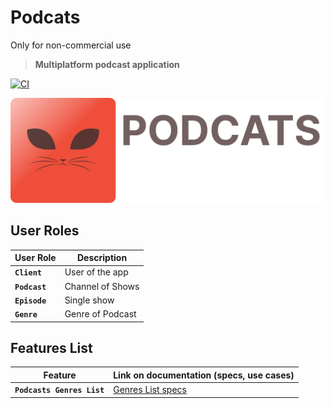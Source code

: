 # **Podcats**
Only for non-commercial use

> **Multiplatform podcast application**

[![CI](https://github.com/alexnikol/Podcats/actions/workflows/CI.yml/badge.svg)](https://github.com/alexnikol/Podcats/actions/workflows/CI.yml)

![Large logo](Resources/large_icon.png)

## **User Roles**
**User Role** | **Description**
------------- | -------------
**`Client`**  | User of the app
**`Podcast`**  | Channel of Shows
**`Episode`**  | Single show
**`Genre`**  | Genre of Podcast

## **Features List**
**Feature**                 | **Link on documentation (specs, use cases)**
--------------------------- | -----------------------------------------------
**`Podcasts Genres List`** | [Genres List specs](Podcasts%20Genres%20List/README.md)